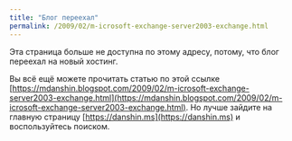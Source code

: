 ```yaml
---
title: "Блог переехал"
permalink: /2009/02/m-icrosoft-exchange-server2003-exchange.html
---
```

Эта страница больше не доступна по этому адресу, потому, что блог переехал на новый хостинг.

Вы всё ещё можете прочитать статью по этой ссылке [https://mdanshin.blogspot.com/2009/02/m-icrosoft-exchange-server2003-exchange.html](https://mdanshin.blogspot.com/2009/02/m-icrosoft-exchange-server2003-exchange.html). Но лучше зайдите на главную страницу [https://danshin.ms](https://danshin.ms) и воспользуйтесь поиском.